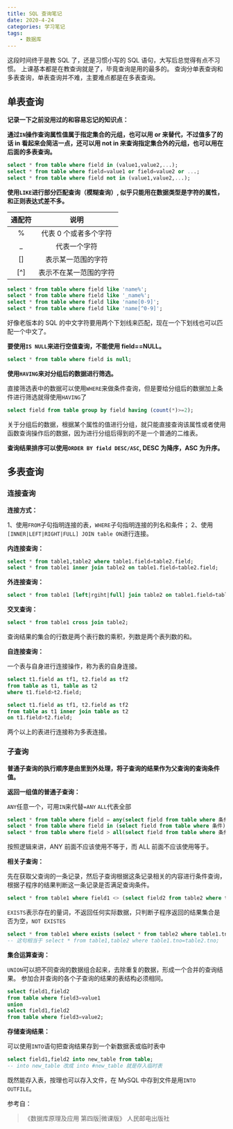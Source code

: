 ```yaml
---
title: SQL 查询笔记
date: 2020-4-24
categories: 学习笔记
tags:
    - 数据库
---
```


这段时间终于是教 SQL 了，还是习惯小写的 SQL 语句，大写后总觉得有点不习惯。
上课基本都是在教查询就是了，毕竟查询是用的最多的。
查询分单表查询和多表查询，单表查询并不难，主要难点都是在多表查询。

<!--more-->

## 单表查询

**记录一下之前没用过的和容易忘记的知识点：**

**通过`IN`操作查询属性值属于指定集合的元组，也可以用 or 来替代，不过值多了的话 in 看起来会简洁一点，还可以用 not in 来查询指定集合外的元组，也可以用在后面的多表查询。**

```SQL
select * from table where field in (value1,value2,...);
select * from table where field=value1 or field=value2 or ...;
select * from table where field not in (value1,value2,...);
```

**使用`LIKE`进行部分匹配查询（模糊查询）, 似乎只能用在数据类型是字符的属性，和正则表达式差不多。**

| 通配符 | 说明 |
| :--: | :--: |
| % | 代表 0 个或者多个字符 |
| _ | 代表一个字符 |
| [] | 表示某一范围的字符 |
| [^] | 表示不在某一范围的字符 |

```SQL
select * from table where field like 'name%';
select * from table where field like '_name%';
select * from table where field like 'name[0-9]';
select * from table where field like 'name[^0-9]';
```

好像老版本的 SQL 的中文字符要用两个下划线来匹配，现在一个下划线也可以匹配一个中文了。

**要使用`IS NULL`来进行空值查询，不能使用 field==NULL。**

```SQL
select * from table where field is null;
```

**使用`HAVING`来对分组后的数据进行筛选。**

直接筛选表中的数据可以使用`WHERE`来做条件查询，但是要给分组后的数据加上条件进行筛选就得使用`HAVING`了

```SQL
select field from table group by field having (count(*)>=2);
```

关于分组后的数据，根据某个属性的值进行分组，就只能直接查询该属性或者使用函数查询操作后的数据，因为进行分组后得到的不是一个普通的二维表。

**查询结果排序可以使用`ORDER BY field DESC/ASC`, DESC 为降序，ASC 为升序。**

## 多表查询

### 连接查询

**连接方式：**

1、使用`FROM`子句指明连接的表，`WHERE`子句指明连接的列名和条件；
2、使用`[INNER|LEFT|RIGHT|FULL] JOIN table ON`进行连接。

**内连接查询：**

```SQL
select * from table1,table2 where table1.field=table2.field;
select * from table1 inner join table2 on table1.field=table2.field;
```

**外连接查询：**

```SQL
select * from table1 [left|rgiht|full] join table2 on table1.field=table2.field;
```

**交叉查询：**

```SQL
select * from table1 cross join table2;
```

查询结果的集合的行数是两个表行数的乘积，列数是两个表列数的和。

**自连接查询：**

一个表与自身进行连接操作，称为表的自身连接。

```SQL
select t1.field as tf1, t2.field as tf2
from table as t1, table as t2
where t1.field>t2.field;

select t1.field as tf1, t2.field as tf2
from table as t1 inner join table as t2
on t1.field>t2.field;
```

两个以上的表进行连接称为多表连接。

### 子查询

**普通子查询的执行顺序是由里到外处理，将子查询的结果作为父查询的查询条件值。**

**返回一组值的普通子查询：**

`ANY`任意一个，可用`IN`来代替`=ANY`
`ALL`代表全部

```SQL
select * from table where field = any(select field from table where 条件);
select * from table where field in (select field from table where 条件);
select * from table where field > all(select field from table where 条件);
```

按照逻辑来讲，ANY 前面不应该使用不等于，而 ALL 前面不应该使用等于。

**相关子查询：**

先在获取父查询的一条记录，然后子查询根据这条记录相关的内容进行条件查询，根据子程序的结果判断这一条记录是否满足查询条件。

```SQL
select * from table1 where field1 <> (select field2 from table2 where table1.tno!=table2.tno);
```

`EXISTS`表示存在的量词，不返回任何实际数据，只判断子程序返回的结果集合是否为空，`NOT EXISTES`

```SQL
select * from table1 where exists (select * from table2 where table1.tno=table2.tno);
-- 这句相当于 select * from table1,table2 where table1.tno=table2.tno;
```

**集合运算查询：**

`UNION`可以把不同查询的数据组合起来，去除重复的数据，形成一个合并的查询结果。
参加合并查询的各个子查询的结果的表结构必须相同。

```SQL
select field1,field2
from table where field3=value1
union
select field1,field2
from table where field3=value2;
```

**存储查询结果：**

可以使用`INTO`语句把查询结果存到一个新数据表或临时表中

```SQL
select field1,field2 into new_table from table;
-- into new_table 改成 into #new_table 就是存入临时表
```

既然能存入表，按理也可以存入文件，在 MySQL 中存到文件是用`INTO OUTFILE`。

参考自：
>《数据库原理及应用 第四版|微课版》 人民邮电出版社
